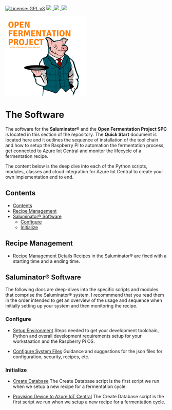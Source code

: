 [![License: GPL v3](https://img.shields.io/badge/License-GPLv3-blue.svg)](https://www.gnu.org/licenses/gpl-3.0)&nbsp;<a href="https://www.open-fermentation-project.org/"><img src="https://img.shields.io/badge/OFS v1-Open%20Fermentation%20Project%20v1-yellowgreen"></a>&nbsp;<a href="https://apps.azureiotcentral.com/">
<img src="https://img.shields.io/badge/Azure IoT Central-Open%20Fermentation%20Project%20v1-blue"></a>&nbsp;<a href="https://www.saluminator.com/">
<img src="https://img.shields.io/badge/IoT-Saluminator%20Appliance%20v4-purple"></a>

<img src="../assets/open-fermentation-project-logo-v2-750.png" width="250"/>

# The Software

The software for the **Saluminator&reg;** and the **Open Fermentation Project SPC** is located in this section of the repository. The **Quick Start** document is located here and it outlines the sequence of installation of the tool chain and how to setup the Raspberry Pi to automation the fermentation process, get connected to Azure Iot Central and monitor the lifecycle of a fermentation recipe.

The content below is the deep dive into each of the Python scripts, modules, classes and cloud integration for Azure Iot Central to create your own implementation end to end.

## <a name='Contents'></a>Contents

<!-- vscode-markdown-toc -->

- [Contents](#Contents)
- [Recipe Management](#RecipeManagement)
- [Saluminator&reg; Software](#SaluminatorregSoftware)
  - [Configure](#Configure)
  - [Initialize](#Initialize)

<!-- vscode-markdown-toc-config
	numbering=false
	autoSave=true
	/vscode-markdown-toc-config -->
<!-- /vscode-markdown-toc -->

## <a name='RecipeManagement'></a>Recipe Management

- [Recipe Management Details](./RECIPES.MD)
  Recipes in the Saluminator&reg; are fixed with a starting time and a ending time.

## <a name='SaluminatorregSoftware'></a>Saluminator&reg; Software

The following docs are deep-dives into the specific scripts and modules that comprise the Saluminator&reg; system. I recommmend that you read them in the order intended to get an overview of the usage and sequence when initially setting up your system and then monitoring the recipe.

### <a name='Configure'></a>Configure

- [Setup Environment](./ENVIRONMENT.MD)
  Steps needed to get your development toolchain, Python and overall development requirements setup for your workstaation and the Raspberry Pi OS.

- [Configure System Files](./CONFIGURE.MD)
  Guidance and suggestions for the json files for configuration, security, recipes, etc.

### <a name='Initialize'></a>Initialize

- [Create Database](./CREATEDB.MD)
  The Create Database script is the first script we run when we setup a new recipe for a fermentation cycle.

- [Provision Device to Azure IoT Central](./PROVISION.MD)
  The Create Database script is the first script we run when we setup a new recipe for a fermentation cycle.
